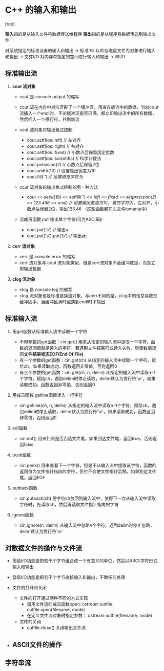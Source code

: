 # C++ 的输入和输出

[top]

**输入**指的是从输入文件将数据传送给程序
**输出**指的是从程序将数据传送到输出文件

对系统指定的标准设备的输入和输出 -> 标准I/O
以外存磁盘文件为对象进行输入和输出 -> 文件I/O
对内存中指定的空间进行输入和输出 -> 串I/O

## 标准输出流

1. **cout 流对象**
    - cout 是 console output 的缩写
    - cout 流在内存中对应开辟了一个缓冲区，用来存放流中的数据，当向cout流插入一个endl时，不论缓冲区是否已满，都立即输出流中的所有数据，然后插入一个换行符，并刷新流

    - cout 流对象的输出格式控制
        - cout.setf(ios::left) // 左对齐
        - cout.setf(ios::right) // 右对齐
        - cout.setf(ios::fixed) // 小数点后保留固定位数
        - cout.setf(ios::scientific) // 科学计数法
        - cout.precision(2) // 小数点后保留2位
        - cout.width(10) // 设置输出宽度为10
        - cout.fill('*') // 设置填充字符为*

    - cout 流对象的输出格式控制的另一种方法
        - cout << setw(10) << setfill('*') << left << fixed << setprecision(2) << 123.456 << endl; // 设置输出宽度为10，填充字符为*，左对齐，小数点后保留2位，输出123.46 （这些函数都在头文件iomanip中）

    - 流成员函数 put 输出单个字符(可为ASCII码)
        - cout.put('a') // 输出a
        - cout.put('a').put('b') // 输出ab

2. **cerr 流对象**
    - cerr 是 console error 的缩写
    - cerr 流对象与 cout 流对象类似，但是cerr流对象不会缓冲数据，而是立即输出数据

3. **clog 流对象**
    - clog 是 console log 的缩写
    - clog 流对象也是标准错误流对象，与cerr不同的是，clog中的信息存放在缓冲区中，当缓冲区满时或遇到endl时才输出

## 标准输入流

1. 用get函数从标准输入流中读取一个字符
    - 不带参数的get函数：cin.get() 用来从指定的输入流中提取一个字符，函数的返回值就是读入的字符。若遇到文件结束符或读入失败，则函数值返回**文件结束标志EOF(End Of File)**
    - 有一个参数的get函数：cin.get(ch) 从指定的输入流中读取一个字符，赋给ch。如果读取成功，函数返回非零值，否则返回0
    - 有三个参数的get函数：cin.get(ch, n, delim) 从指定的输入流中读取n-1个字符，赋给ch，遇到delim时停止读取，delim默认为换行符'\n'。如果读取成功，函数返回非零值，否则返回0

2. 用成员函数 getline函数读入一行字符
    - cin.getline(ch, n, delim) 从指定的输入流中读取n-1个字符，赋给ch，遇到delim时停止读取，delim默认为换行符'\n'。如果读取成功，函数返回非零值，否则返回0

3. eof函数
    - cin.eof() 用来判断是否到达文件尾，如果到达文件尾，返回true，否则返回false
  
4. peek函数
   - cin.peek() 用来查看下一个字符，但是不从输入流中提取该字符，函数的返回值为文件指针指向的字符，但它不会使文件指针后移。如果到达文件尾，返回EOF

5. putback函数
    - cin.putback(ch) 将字符ch放回到输入流中，使得下一次从输入流中读取字符时，先读取ch，然后再读取文件指针指向的字符

6. ignore函数
    - cin.ignore(n, delim) 从输入流中忽略n个字符，遇到delim时停止忽略，delim默认为换行符'\n'

## 对数据文件的操作与文件流

- 高级I/O功能是把若干个字节组合成一个有意义的单位，然后以ASCII字符形式输入和输出
- 低级I/O功能是把若干个字节直接输入和输出，不做任何处理

- 文件的打开和关闭
  - 文件的打开通过两种不同的方式实现
    - 调用文件流的成员函数open: ostream outfile; outfile.open(filename, mode)
    - 在定义文件流对象时指定参数： ostream outfile(filename, mode)
  - 文件的关闭
    - outfile.close() 关闭输出文件流

- ASCII文件的操作
  - 

## 字符串流
